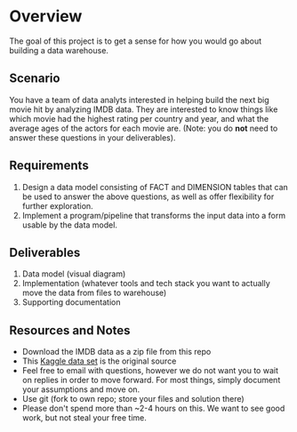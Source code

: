 # Overview
The goal of this project is to get a sense for how you would go about building a data warehouse.

## Scenario
You have a team of data analyts interested in helping build the next big movie hit by analyzing IMDB data. They are interested to know things like which movie had the highest rating per country and year, and what the average ages of the actors for each movie are. (Note: you do **not** need to answer these questions in your deliverables).

## Requirements
1. Design a data model consisting of FACT and DIMENSION tables that can be used to answer the above questions, as well as offer flexibility for further exploration.
2. Implement a program/pipeline that transforms the input data into a form usable by the data model.

## Deliverables
1. Data model (visual diagram)
2. Implementation (whatever tools and tech stack you want to actually move the data from files to warehouse)
3. Supporting documentation

## Resources and Notes
- Download the IMDB data as a zip file from this repo 
- This [Kaggle data set](https://www.kaggle.com/stefanoleone992/imdb-extensive-dataset) is the original source
- Feel free to email with questions, however we do not want you to wait on replies in order to move forward. For most things, simply document your assumptions and move on.
- Use git (fork to own repo; store your files and solution there)
- Please don't spend more than ~2-4 hours on this. We want to see good work, but not steal your free time. 